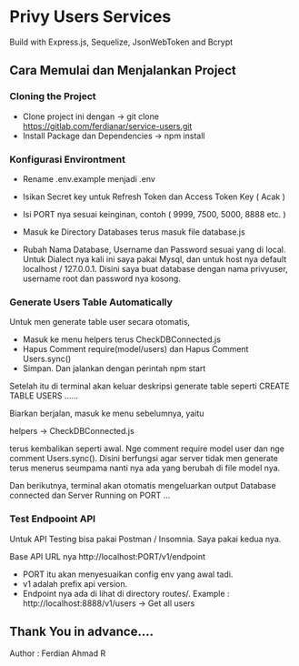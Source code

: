 # Privy Users Services
Build with Express.js, Sequelize, JsonWebToken and Bcrypt

## Cara Memulai dan Menjalankan Project

### Cloning the Project
-   Clone project ini dengan -> git clone https://gitlab.com/ferdianar/service-users.git
-   Install Package dan Dependencies -> npm install

### Konfigurasi Environtment
-   Rename .env.example menjadi .env
-   Isikan Secret key untuk Refresh Token dan Access Token Key ( Acak )
-   Isi PORT nya sesuai keinginan, contoh ( 9999, 7500, 5000, 8888 etc. )

-   Masuk ke Directory Databases terus masuk file database.js
-   Rubah Nama Database, Username dan Password sesuai yang di local. Untuk Dialect nya kali ini saya pakai Mysql, dan untuk host nya default localhost / 127.0.0.1. Disini saya buat database dengan nama privyuser, username root dan password nya kosong.

### Generate Users Table Automatically
Untuk men generate table user secara otomatis,
-   Masuk ke menu helpers terus CheckDBConnected.js
-   Hapus Comment require(model/users) dan Hapus Comment Users.sync()
-   Simpan. Dan jalankan dengan perintah npm start

Setelah itu di terminal akan keluar deskripsi generate table seperti CREATE TABLE USERS ......

Biarkan berjalan, masuk ke menu sebelumnya, yaitu 

helpers -> CheckDBConnected.js

terus kembalikan seperti awal. Nge comment require model user dan nge comment Users.sync(). Disini berfungsi agar server tidak men generate terus menerus seumpama nanti nya ada yang berubah di file model nya.

Dan berikutnya, terminal akan otomatis mengeluarkan output Database connected dan Server Running on PORT ...

### Test Endpooint API
Untuk API Testing bisa pakai Postman / Insomnia. Saya pakai kedua nya.

Base API URL nya http://localhost:PORT/v1/endpoint
-   PORT itu akan menyesuaikan config env yang awal tadi.
-   v1 adalah prefix api version.
-   Endpoint nya ada di lihat di directory routes/.
Example : http://localhost:8888/v1/users -> Get all users

## Thank You in advance....
Author : Ferdian Ahmad R
